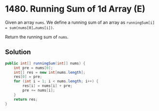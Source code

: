 # 1480. Running Sum of 1d Array (E)
Given an array ``nums``. We define a running sum of an array as ``runningSum[i] = sum(nums[0]…nums[i])``.

Return the running sum of ``nums``.

## Solution

```java
public int[] runningSum(int[] nums) {
    int pre = nums[0];
    int[] res = new int[nums.length];
    res[0] = pre;
    for (int i = 1; i < nums.length; i++) {
        res[i] = nums[i] + pre;
        pre += nums[i];
    }
    return res;
}
```